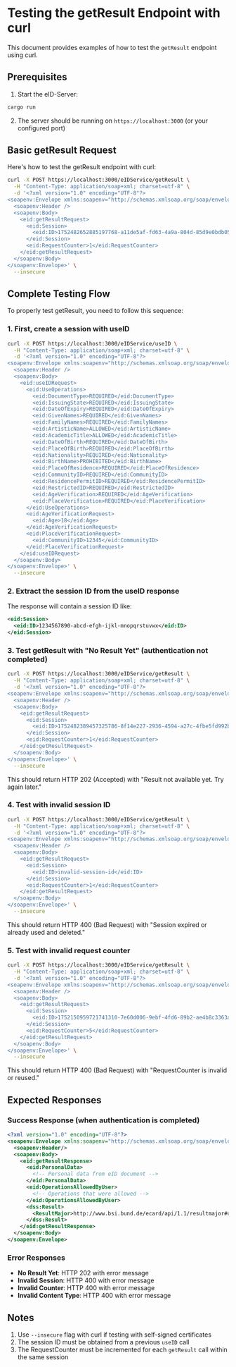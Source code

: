# Testing the getResult Endpoint with curl

This document provides examples of how to test the `getResult` endpoint using curl.

## Prerequisites

1. Start the eID-Server:
```bash
cargo run
```

2. The server should be running on `https://localhost:3000` (or your configured port)

## Basic getResult Request

Here's how to test the getResult endpoint with curl:

```bash
curl -X POST https://localhost:3000/eIDService/getResult \
  -H "Content-Type: application/soap+xml; charset=utf-8" \
  -d '<?xml version="1.0" encoding="UTF-8"?>
<soapenv:Envelope xmlns:soapenv="http://schemas.xmlsoap.org/soap/envelope/" xmlns:eid="http://bsi.bund.de/eID/">
  <soapenv:Header />
  <soapenv:Body>
    <eid:getResultRequest>
      <eid:Session>
        <eid:ID>1752482652885197768-a11de5af-fd63-4a9a-804d-85d9e0bdb05e</eid:ID>
      </eid:Session>
      <eid:RequestCounter>1</eid:RequestCounter>
    </eid:getResultRequest>
  </soapenv:Body>
</soapenv:Envelope>' \
  --insecure
```

## Complete Testing Flow

To properly test getResult, you need to follow this sequence:

### 1. First, create a session with useID

```bash
curl -X POST https://localhost:3000/eIDService/useID \
  -H "Content-Type: application/soap+xml; charset=utf-8" \
  -d '<?xml version="1.0" encoding="UTF-8"?>
<soapenv:Envelope xmlns:soapenv="http://schemas.xmlsoap.org/soap/envelope/" xmlns:eid="http://bsi.bund.de/eID/">
  <soapenv:Header />
  <soapenv:Body>
    <eid:useIDRequest>
      <eid:UseOperations>
        <eid:DocumentType>REQUIRED</eid:DocumentType>
        <eid:IssuingState>REQUIRED</eid:IssuingState>
        <eid:DateOfExpiry>REQUIRED</eid:DateOfExpiry>
        <eid:GivenNames>REQUIRED</eid:GivenNames>
        <eid:FamilyNames>REQUIRED</eid:FamilyNames>
        <eid:ArtisticName>ALLOWED</eid:ArtisticName>
        <eid:AcademicTitle>ALLOWED</eid:AcademicTitle>
        <eid:DateOfBirth>REQUIRED</eid:DateOfBirth>
        <eid:PlaceOfBirth>REQUIRED</eid:PlaceOfBirth>
        <eid:Nationality>REQUIRED</eid:Nationality>
        <eid:BirthName>PROHIBITED</eid:BirthName>
        <eid:PlaceOfResidence>REQUIRED</eid:PlaceOfResidence>
        <eid:CommunityID>REQUIRED</eid:CommunityID>
        <eid:ResidencePermitID>REQUIRED</eid:ResidencePermitID>
        <eid:RestrictedID>REQUIRED</eid:RestrictedID>
        <eid:AgeVerification>REQUIRED</eid:AgeVerification>
        <eid:PlaceVerification>REQUIRED</eid:PlaceVerification>
      </eid:UseOperations>
      <eid:AgeVerificationRequest>
        <eid:Age>18</eid:Age>
      </eid:AgeVerificationRequest>
      <eid:PlaceVerificationRequest>
        <eid:CommunityID>12345</eid:CommunityID>
      </eid:PlaceVerificationRequest>
    </eid:useIDRequest>
  </soapenv:Body>
</soapenv:Envelope>' \
  --insecure
```

### 2. Extract the session ID from the useID response

The response will contain a session ID like:
```xml
<eid:Session>
  <eid:ID>1234567890-abcd-efgh-ijkl-mnopqrstuvwx</eid:ID>
</eid:Session>
```

### 3. Test getResult with "No Result Yet" (authentication not completed)

```bash
curl -X POST https://localhost:3000/eIDService/getResult \
  -H "Content-Type: application/soap+xml; charset=utf-8" \
  -d '<?xml version="1.0" encoding="UTF-8"?>
<soapenv:Envelope xmlns:soapenv="http://schemas.xmlsoap.org/soap/envelope/" xmlns:eid="http://bsi.bund.de/eID/">
  <soapenv:Header />
  <soapenv:Body>
    <eid:getResultRequest>
      <eid:Session>
        <eid:ID>1752482389457325786-8f14e227-2936-4594-a27c-4fbe5fd992b2</eid:ID>
      </eid:Session>
      <eid:RequestCounter>1</eid:RequestCounter>
    </eid:getResultRequest>
  </soapenv:Body>
</soapenv:Envelope>' \
  --insecure
```

This should return HTTP 202 (Accepted) with "Result not available yet. Try again later."

### 4. Test with invalid session ID

```bash
curl -X POST https://localhost:3000/eIDService/getResult \
  -H "Content-Type: application/soap+xml; charset=utf-8" \
  -d '<?xml version="1.0" encoding="UTF-8"?>
<soapenv:Envelope xmlns:soapenv="http://schemas.xmlsoap.org/soap/envelope/" xmlns:eid="http://bsi.bund.de/eID/">
  <soapenv:Header />
  <soapenv:Body>
    <eid:getResultRequest>
      <eid:Session>
        <eid:ID>invalid-session-id</eid:ID>
      </eid:Session>
      <eid:RequestCounter>1</eid:RequestCounter>
    </eid:getResultRequest>
  </soapenv:Body>
</soapenv:Envelope>' \
  --insecure
```

This should return HTTP 400 (Bad Request) with "Session expired or already used and deleted."

### 5. Test with invalid request counter

```bash
curl -X POST https://localhost:3000/eIDService/getResult \
  -H "Content-Type: application/soap+xml; charset=utf-8" \
  -d '<?xml version="1.0" encoding="UTF-8"?>
<soapenv:Envelope xmlns:soapenv="http://schemas.xmlsoap.org/soap/envelope/" xmlns:eid="http://bsi.bund.de/eID/">
  <soapenv:Header />
  <soapenv:Body>
    <eid:getResultRequest>
      <eid:Session>
        <eid:ID>1752150959721741310-7e60d006-9ebf-4fd6-89b2-ae4b8c3363ae</eid:ID>
      </eid:Session>
      <eid:RequestCounter>5</eid:RequestCounter>
    </eid:getResultRequest>
  </soapenv:Body>
</soapenv:Envelope>' \
  --insecure
```

This should return HTTP 400 (Bad Request) with "RequestCounter is invalid or reused."

## Expected Responses

### Success Response (when authentication is completed)
```xml
<?xml version="1.0" encoding="UTF-8"?>
<soapenv:Envelope xmlns:soapenv="http://schemas.xmlsoap.org/soap/envelope/" xmlns:eid="http://bsi.bund.de/eID/" xmlns:dss="urn:oasis:names:tc:dss:1.0:core:schema">
  <soapenv:Header/>
  <soapenv:Body>
    <eid:getResultResponse>
      <eid:PersonalData>
        <!-- Personal data from eID document -->
      </eid:PersonalData>
      <eid:OperationsAllowedByUser>
        <!-- Operations that were allowed -->
      </eid:OperationsAllowedByUser>
      <dss:Result>
        <ResultMajor>http://www.bsi.bund.de/ecard/api/1.1/resultmajor#ok</ResultMajor>
      </dss:Result>
    </eid:getResultResponse>
  </soapenv:Body>
</soapenv:Envelope>
```

### Error Responses
- **No Result Yet**: HTTP 202 with error message
- **Invalid Session**: HTTP 400 with error message  
- **Invalid Counter**: HTTP 400 with error message
- **Invalid Content Type**: HTTP 400 with error message

## Notes

1. Use `--insecure` flag with curl if testing with self-signed certificates
2. The session ID must be obtained from a previous `useID` call
3. The RequestCounter must be incremented for each `getResult` call within the same session